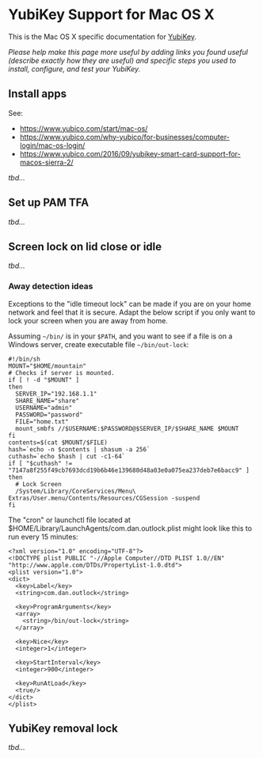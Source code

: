 # YubiKey Support for Mac OS X

This is the Mac OS X specific documentation for [YubiKey](README.md).

*Please help make this page more useful by adding links you found useful (describe exactly how they are useful) and specific steps you used to install, configure, and test your YubiKey.*

## Install apps

See:

* <https://www.yubico.com/start/mac-os/>
* <https://www.yubico.com/why-yubico/for-businesses/computer-login/mac-os-login/>
* <https://www.yubico.com/2016/09/yubikey-smart-card-support-for-macos-sierra-2/>

*tbd...*

## Set up PAM TFA

*tbd...*

## Screen lock on lid close or idle

*tbd...*

### Away detection ideas

Exceptions to the "idle timeout lock" can be made if you are on your home network and feel that it is secure. Adapt the below script if you only want to lock your screen when you are away from home.

Assuming `~/bin/` is in your `$PATH`, and you want to see if a file is on a Windows server, create executable file `~/bin/out-lock`:

```
#!/bin/sh
MOUNT="$HOME/mountain"
# Checks if server is mounted.
if [ ! -d "$MOUNT" ]
then
  SERVER_IP="192.168.1.1"
  SHARE_NAME="share"
  USERNAME="admin"
  PASSWORD="password"
  FILE="home.txt"
  mount_smbfs //$USERNAME:$PASSWORD@$SERVER_IP/$SHARE_NAME $MOUNT
fi
contents=$(cat $MOUNT/$FILE)
hash=`echo -n $contents | shasum -a 256`
cuthash=`echo $hash | cut -c1-64`
if [ "$cuthash" != "7147a8f255f49cb7693dcd19b6b46e139680d48a03e0a075ea237deb7e6bacc9" ]
then
  # Lock Screen
  /System/Library/CoreServices/Menu\ Extras/User.menu/Contents/Resources/CGSession -suspend
fi
```

The "cron" or launchctl file located at $HOME/Library/LaunchAgents/com.dan.outlock.plist might look like this to run every 15 minutes:

```
<?xml version="1.0" encoding="UTF-8"?>
<!DOCTYPE plist PUBLIC "-//Apple Computer//DTD PLIST 1.0//EN" "http://www.apple.com/DTDs/PropertyList-1.0.dtd">
<plist version="1.0">
<dict>
  <key>Label</key>
  <string>com.dan.outlock</string>

  <key>ProgramArguments</key>
  <array>
    <string>/bin/out-lock</string>
  </array>

  <key>Nice</key>
  <integer>1</integer>

  <key>StartInterval</key>
  <integer>900</integer>

  <key>RunAtLoad</key>
  <true/>
</dict>
</plist>
```

## YubiKey removal lock

*tbd...*
